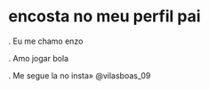 # encosta no meu perfil pai


 . Eu me chamo enzo


 . Amo jogar bola


 . Me segue la no insta» @vilasboas_09
